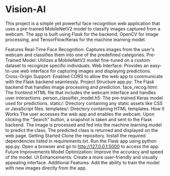 # Vision-AI
This project is a simple yet powerful face recognition web application that uses a pre-trained MobileNetV2 model to classify images captured from a webcam. The app is built using Flask for the backend, OpenCV for image processing, and TensorFlow/Keras for the machine learning model.

Features
Real-Time Face Recognition: Captures images from the user's webcam and classifies them into one of the predefined categories.
Pre-Trained Model: Utilizes a MobileNetV2 model fine-tuned on a custom dataset to recognize specific individuals.
Web Interface: Provides an easy-to-use web interface for capturing images and displaying predictions.
Cross-Origin Support: Enabled CORS to allow the web app to communicate with the Flask backend seamlessly.
Project Structure
app.py: The Flask backend that handles image processing and prediction.
face_recog.html: The frontend HTML file that includes the webcam interface and handles user interactions.
person_classifier_model.h5: The pre-trained Keras model used for predictions.
static/: Directory containing any static assets like CSS or JavaScript files.
templates/: Directory containing HTML templates.
How It Works
The user accesses the web app and enables the webcam.
Upon clicking the "Search" button, a snapshot is taken and sent to the Flask backend.
The image is processed and fed into the machine learning model to predict the class.
The predicted class is returned and displayed on the web page.
Getting Started
Clone the repository.
Install the required dependencies listed in requirements.txt.
Run the Flask app using python app.py.
Open a browser and go to http://127.0.0.1:5000 to access the app.
Future Improvements
Model Optimization: Improve the accuracy and speed of the model.
UI Enhancements: Create a more user-friendly and visually appealing interface.
Additional Features: Add the ability to train the model with new images directly from the app.
